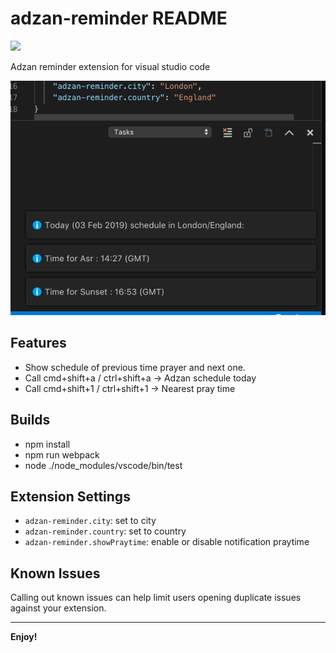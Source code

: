 # adzan-reminder README

<img src="https://ci.appveyor.com/api/projects/status/github/kusumandaru/adzan-reminder?branch=master&svg=true">

Adzan reminder extension for visual studio code

![Tutorial](https://github.com/kusumandaru/adzan-reminder/blob/master/assets/adzan-reminder.gif)


## Features

- Show schedule of previous time prayer and next one.
- Call cmd+shift+a / ctrl+shift+a -> Adzan schedule today
- Call cmd+shift+1 / ctrl+shift+1 -> Nearest pray time

## Builds
- npm install
- npm run webpack
- node ./node_modules/vscode/bin/test

## Extension Settings

* `adzan-reminder.city`: set to city
* `adzan-reminder.country`: set to country
* `adzan-reminder.showPraytime`: enable or disable notification praytime

## Known Issues

Calling out known issues can help limit users opening duplicate issues against your extension.

-----------------------------------------------------------------------------------------------------------

**Enjoy!**
